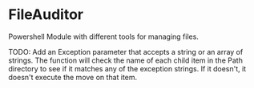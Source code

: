 # FileAuditor
Powershell Module with different tools for managing files.

TODO:
Add an Exception parameter that accepts a string or an array of strings. The function will check the name of each child item in the Path directory to see if it matches any of the exception strings. If it doesn't, it doesn't execute the move on that item.